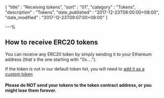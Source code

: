 {
"title"       : "Receiving tokens",
"sort"        : "01",
"category"    : "Tokens",
"description" : "Tokens",
"date_published" : "2017-12-23T08:00:00+08:00",
"date_modified"  : "2017-12-23T09:07:00+08:00"
}

---%



## How to receive ERC20 tokens

You can receive any ERC20 token by simply sending it to your Ethereum address (that´s the one starting with "0x....").

If the token is not in our default token list, you will need to [add it as a custom token](https://kb.myetherwallet.com/send/adding-new-token-and-sending-custom-tokens.html) 

#### Please do NOT send your tokens to the token contract address, or you might lose them forever.
